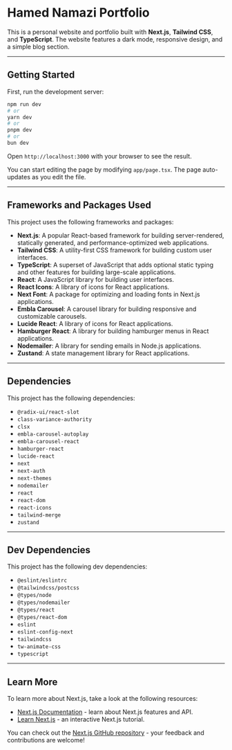 
# Hamed Namazi Portfolio

This is a personal website and portfolio built with **Next.js**, **Tailwind CSS**, and **TypeScript**. The website features a dark mode, responsive design, and a simple blog section.

---

## Getting Started

First, run the development server:

```bash
npm run dev
# or
yarn dev
# or
pnpm dev
# or
bun dev
````

Open `http://localhost:3000` with your browser to see the result.

You can start editing the page by modifying `app/page.tsx`. The page auto-updates as you edit the file.

-----

## Frameworks and Packages Used

This project uses the following frameworks and packages:

  - **Next.js**: A popular React-based framework for building server-rendered, statically generated, and performance-optimized web applications.
  - **Tailwind CSS**: A utility-first CSS framework for building custom user interfaces.
  - **TypeScript**: A superset of JavaScript that adds optional static typing and other features for building large-scale applications.
  - **React**: A JavaScript library for building user interfaces.
  - **React Icons**: A library of icons for React applications.
  - **Next Font**: A package for optimizing and loading fonts in Next.js applications.
  - **Embla Carousel**: A carousel library for building responsive and customizable carousels.
  - **Lucide React**: A library of icons for React applications.
  - **Hamburger React**: A library for building hamburger menus in React applications.
  - **Nodemailer**: A library for sending emails in Node.js applications.
  - **Zustand**: A state management library for React applications.

-----

## Dependencies

This project has the following dependencies:

  - `@radix-ui/react-slot`
  - `class-variance-authority`
  - `clsx`
  - `embla-carousel-autoplay`
  - `embla-carousel-react`
  - `hamburger-react`
  - `lucide-react`
  - `next`
  - `next-auth`
  - `next-themes`
  - `nodemailer`
  - `react`
  - `react-dom`
  - `react-icons`
  - `tailwind-merge`
  - `zustand`

-----

## Dev Dependencies

This project has the following dev dependencies:

  - `@eslint/eslintrc`
  - `@tailwindcss/postcss`
  - `@types/node`
  - `@types/nodemailer`
  - `@types/react`
  - `@types/react-dom`
  - `eslint`
  - `eslint-config-next`
  - `tailwindcss`
  - `tw-animate-css`
  - `typescript`

-----

## Learn More

To learn more about Next.js, take a look at the following resources:

  - [Next.js Documentation](https://nextjs.org/docs) - learn about Next.js features and API.
  - [Learn Next.js](https://nextjs.org/learn) - an interactive Next.js tutorial.

You can check out the [Next.js GitHub repository](https://github.com/vercel/next.js/) - your feedback and contributions are welcome\!

```
```
